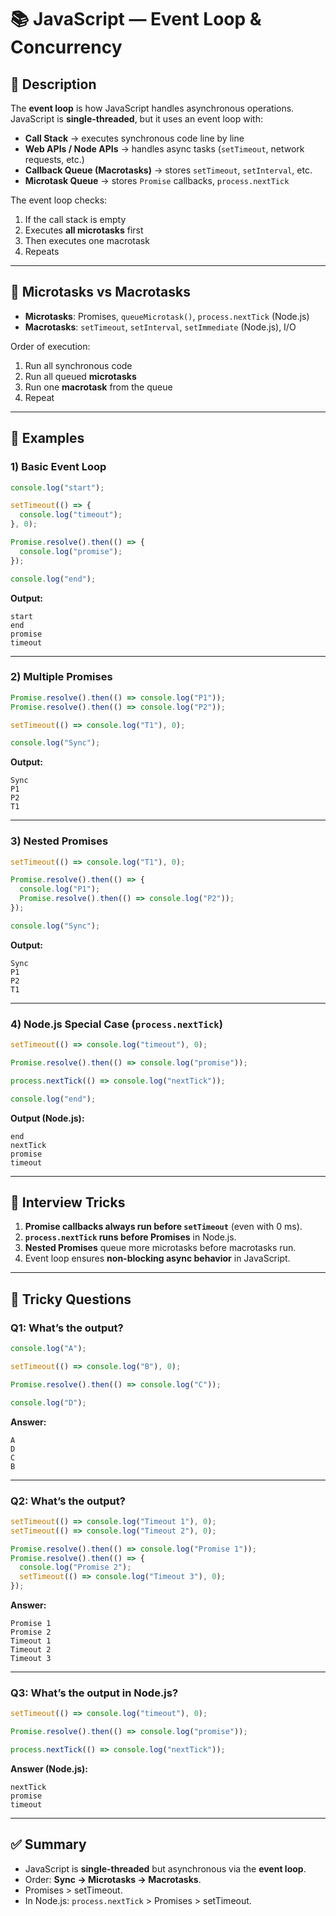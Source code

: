 # 📚 JavaScript — Event Loop & Concurrency

## 🔹 Description
The **event loop** is how JavaScript handles asynchronous operations.  
JavaScript is **single-threaded**, but it uses an event loop with:
- **Call Stack** → executes synchronous code line by line  
- **Web APIs / Node APIs** → handles async tasks (`setTimeout`, network requests, etc.)  
- **Callback Queue (Macrotasks)** → stores `setTimeout`, `setInterval`, etc.  
- **Microtask Queue** → stores `Promise` callbacks, `process.nextTick`  

The event loop checks:
1. If the call stack is empty  
2. Executes **all microtasks** first  
3. Then executes one macrotask  
4. Repeats  

---

## 🔹 Microtasks vs Macrotasks
- **Microtasks**: Promises, `queueMicrotask()`, `process.nextTick` (Node.js)  
- **Macrotasks**: `setTimeout`, `setInterval`, `setImmediate` (Node.js), I/O  

Order of execution:
1. Run all synchronous code  
2. Run all queued **microtasks**  
3. Run one **macrotask** from the queue  
4. Repeat  

---

## 🔹 Examples

### 1) Basic Event Loop
```javascript
console.log("start");

setTimeout(() => {
  console.log("timeout");
}, 0);

Promise.resolve().then(() => {
  console.log("promise");
});

console.log("end");
```
**Output:**
```
start
end
promise
timeout
```

---

### 2) Multiple Promises
```javascript
Promise.resolve().then(() => console.log("P1"));
Promise.resolve().then(() => console.log("P2"));

setTimeout(() => console.log("T1"), 0);

console.log("Sync");
```
**Output:**
```
Sync
P1
P2
T1
```

---

### 3) Nested Promises
```javascript
setTimeout(() => console.log("T1"), 0);

Promise.resolve().then(() => {
  console.log("P1");
  Promise.resolve().then(() => console.log("P2"));
});

console.log("Sync");
```
**Output:**
```
Sync
P1
P2
T1
```

---

### 4) Node.js Special Case (`process.nextTick`)
```javascript
setTimeout(() => console.log("timeout"), 0);

Promise.resolve().then(() => console.log("promise"));

process.nextTick(() => console.log("nextTick"));

console.log("end");
```
**Output (Node.js):**
```
end
nextTick
promise
timeout
```

---

## 🔹 Interview Tricks
1. **Promise callbacks always run before `setTimeout`** (even with 0 ms).  
2. **`process.nextTick` runs before Promises** in Node.js.  
3. **Nested Promises** queue more microtasks before macrotasks run.  
4. Event loop ensures **non-blocking async behavior** in JavaScript.  

---

## 🔹 Tricky Questions

### Q1: What’s the output?
```javascript
console.log("A");

setTimeout(() => console.log("B"), 0);

Promise.resolve().then(() => console.log("C"));

console.log("D");
```
**Answer:**
```
A
D
C
B
```

---

### Q2: What’s the output?
```javascript
setTimeout(() => console.log("Timeout 1"), 0);
setTimeout(() => console.log("Timeout 2"), 0);

Promise.resolve().then(() => console.log("Promise 1"));
Promise.resolve().then(() => {
  console.log("Promise 2");
  setTimeout(() => console.log("Timeout 3"), 0);
});
```
**Answer:**
```
Promise 1
Promise 2
Timeout 1
Timeout 2
Timeout 3
```

---

### Q3: What’s the output in Node.js?
```javascript
setTimeout(() => console.log("timeout"), 0);

Promise.resolve().then(() => console.log("promise"));

process.nextTick(() => console.log("nextTick"));
```
**Answer (Node.js):**
```
nextTick
promise
timeout
```

---

## ✅ Summary
- JavaScript is **single-threaded** but asynchronous via the **event loop**.  
- Order: **Sync → Microtasks → Macrotasks**.  
- Promises > setTimeout.  
- In Node.js: `process.nextTick` > Promises > setTimeout.  
